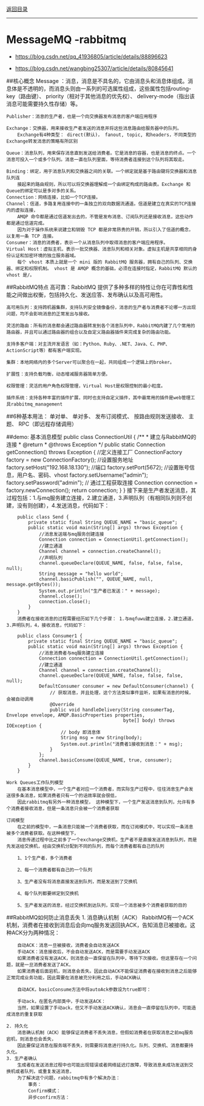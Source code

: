 <p>
    <a href="#" onclick="refreshContent('messagemq')">返回目录</a>
</p>

---
# MessageMQ -rabbitmq

- <a href="https://blog.csdn.net/qq_41936805/article/details/88896623#" target="_blank">https://blog.csdn.net/qq_41936805/article/details/88896623 </a>

- <a href="https://blog.csdn.net/wangbing25307/article/details/80845641#" target="_blank">https://blog.csdn.net/wangbing25307/article/details/80845641 </a>

##核心概念
    Message ：消息，消息是不具名的，它由消息头和消息体组成。消息体是不透明的，而消息头则由一系列的可选属性组成，这些属性包括routing-key（路由键）、 
        priority（相对于其他消息的优先权）、 delivery-mode（指出该消息可能需要持久性存储）等。

    Publisher：消息的生产者，也是一个向交换器发布消息的客户端应用程序

    Exchange：交换器，用来接收生产者发送的消息并将这些消息路由给服务器中的队列。
        Exchange有4种类型： direct(默认)， fanout, topic, 和headers，不同类型的Exchange转发消息的策略有所区别

    Queue：消息队列，用来保存消息直到发送给消费者。它是消息的容器，也是消息的终点。一个消息可投入一个或多个队列。消息一直在队列里面，等待消费者连接到这个队列将其取走。

    Binding：绑定，用于消息队列和交换器之间的关联。一个绑定就是基于路由键将交换器和消息队列连
        接起来的路由规则，所以可以将交换器理解成一个由绑定构成的路由表。Exchange 和Queue的绑定可以是多对多的关系。
    Connection：网络连接，比如一个TCP连接。
    Channel：信道，多路复用连接中的一条独立的双向数据流通道。信道是建立在真实的TCP连接内的虚拟连接， 
        AMQP 命令都是通过信道发出去的，不管是发布消息、订阅队列还是接收消息，这些动作都是通过信道完成。
        因为对于操作系统来说建立和销毁 TCP 都是非常昂贵的开销，所以引入了信道的概念，以复用一条 TCP 连接。
    Consumer：消息的消费者，表示一个从消息队列中取得消息的客户端应用程序。
    Virtual Host：虚拟主机，表示一批交换器、消息队列和相关对象。虚拟主机是共享相同的身份认证和加密环境的独立服务器域。
        每个 vhost 本质上就是一个 mini 版的 RabbitMQ 服务器，拥有自己的队列、交换器、绑定和权限机制。 vhost 是 AMQP 概念的基础，必须在连接时指定，RabbitMQ 默认的 vhost 是/。


##RabbitMQ特点
    高可靠：RabbitMQ 提供了多种多样的特性让你在可靠性和性能之间做出权衡，包括持久化、发送应答、发布确认以及高可用性。

    高可用队列：支持跨机器集群，支持队列安全镜像备份，消息的生产者与消费者不论哪一方出现问题，均不会影响消息的正常发出与接收。

    灵活的路由：所有的消息都会通过路由器转发到各个消息队列中，RabbitMQ内建了几个常用的路由器，并且可以通过路由器的组合以及自定义路由器插件来完成复杂的路由功能。

    支持多客户端：对主流开发语言（如：Python、Ruby、.NET、Java、C、PHP、ActionScript等）都有客户端实现。

    集群：本地网络内的多个Server可以聚合在一起，共同组成一个逻辑上的broker。

    扩展性：支持负载均衡，动态增减服务器简单方便。

    权限管理：灵活的用户角色权限管理，Virtual Host是权限控制的最小粒度。

    插件系统：支持各种丰富的插件扩展，同时也支持自定义插件，其中最常用的插件是web管理工具rabbitmq_management
    
    
    
##6种基本用法：
    单对单、
    单对多、
    发布订阅模式、
    按路由规则发送接收、
    主题、
    RPC（即远程存储调用）


##demo:
    基本消息模型
        public class ConnectionUtil {
            /**
             * 建立与RabbitMQ的连接
             * @return
             * @throws Exception
             */
            public static Connection getConnection() throws Exception {
                //定义连接工厂
                ConnectionFactory factory = new ConnectionFactory();
                //设置服务地址
                factory.setHost("192.168.18.130");
                //端口
                factory.setPort(5672);
                //设置账号信息，用户名、密码、vhost
                factory.setUsername("admin");
                factory.setPassword("admin");
                // 通过工程获取连接
                Connection connection = factory.newConnection();
                return connection;
            }
        }
        接下来是生产者发送消息，其过程包括：1.与mq服务建立连接，2.建立通道，3.声明队列（有相同队列则不创建，没有则创建），4.发送消息，代码如下：

        public class Send {
            private static final String QUEUE_NAME = "basic_queue";
            public static void main(String[] args) throws Exception {
                //消息发送端与mq服务创建连接
                Connection connection = ConnectionUtil.getConnection();
                //建立通道
                Channel channel = connection.createChannel();
                //声明队列
                channel.queueDeclare(QUEUE_NAME, false, false, false, null);
                String message = "hello world";
                channel.basicPublish("", QUEUE_NAME, null, message.getBytes());
                System.out.println("生产者已发送：" + message);
                channel.close();
                connection.close();
            }
        }
        消费者在接收消息的过程需要经历如下几个步骤： 1.与mqfuwu建立连接，2.建立通道，3.声明队列，4，接收消息，代码如下：

        public class Consumer1 {
            private static final String QUEUE_NAME = "basic_queue";
            public static void main(String[] args) throws Exception {
                //消息消费者与mq服务建立连接
                Connection connection = ConnectionUtil.getConnection();
                //建立通道
                Channel channel = connection.createChannel();
                channel.queueDeclare(QUEUE_NAME, false, false, false, null);
                DefaultConsumer consumer = new DefaultConsumer(channel) {
                    // 获取消息，并且处理，这个方法类似事件监听，如果有消息的时候，会被自动调用
                    @Override
                    public void handleDelivery(String consumerTag, Envelope envelope, AMQP.BasicProperties properties,
                                               byte[] body) throws IOException {
                        // body 即消息体
                        String msg = new String(body);
                        System.out.println("消费者1接收到消息：" + msg);
                    }
                };
                channel.basicConsume(QUEUE_NAME, true, consumer);
            }
        }

    Work Queues工作队列模型
        在基本消息模型中，一个生产者对应一个消费者，而实际生产过程中，往往消息生产会发送很多条消息，如果消费者只有一个的话效率就会很低，
        因此rabbitmq有另外一种消息模型， 这种模型下，一个生产发送消息到队列，允许有多个消费者接收消息，但是一条消息只会被一个消费者获取
        
    订阅模型
        在之前的模型中，一条消息只能被一个消费者获取，而在订阅模式中，可以实现一条消息被多个消费者获取。在这种模型下，
        消息传递过程中比之前多了一个exchange交换机，生产者不是直接发送消息到队列，而是先发送给交换机，经由交换机分配到不同的队列，而每个消费者都有自己的队列
        
        1、1个生产者，多个消费者

        2、每一个消费者都有自己的一个队列

        3、生产者没有将消息直接发送到队列，而是发送到了交换机

        4、每个队列都要绑定到交换机

        5、生产者发送的消息，经过交换机到达队列，实现一个消息被多个消费者获取的目的



##RabbitMQ如何防止消息丢失
    1. 消息确认机制（ACK）
        RabbitMQ有一个ACK机制，消费者在接收到消息后会向mq服务发送回执ACK，告知消息已被接收。这种ACK分为两种情况：

        自动ACK：消息一旦被接收，消费者会自动发送ACK
        手动ACK：消息接收后，不会自动发送ACK，而是需要手动发送ACK
        如果消费者没有发送ACK，则消息会一直保留在队列中，等待下次接收。但这里存在一个问题，就是一旦消费者发送了ACK，
        如果消费者后面宕机，则消息会丢失。因此自动ACK不能保证消费者在接收到消息之后能够正常完成业务功能，因此需要在消息被充分利用之后，手动ACK确认

        自动ACK，basicConsume方法中将autoAck参数设为true即可：

        手动ack，在匿名内部类中，手动发送ACK：
        当然，如果设置了手动ack，但又不手动发送ACK确认，消息会一直停留在队列中，可能造成消息的重复获取

    2. 持久化
        消息确认机制（ACK）能够保证消费者不丢失消息，但假如消费者在获取消息之前mq服务宕机，则消息也会丢失，
        因此要保证消息在服务端不丢失，则需要将消息进行持久化。队列、交换机、消息都要持久化。
    3. 生产者确认
        生成者在发送消息过程中也可能出现错误或者网络延迟灯故障，导致消息未成功发送到交换机或者队列，或重复发送消息，
        为了解决这个问题，rabbitmq中有多个解决办法：
            事务：
            Confirm模式：
            异步confirm方法：
